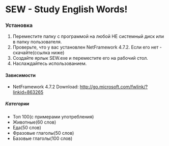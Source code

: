 # SEW - Study English Words!

### Установка
1. Переместите папку с программой на любой НЕ системный диск или в папку пользователя.
2. Проверьте, что у вас установлен NetFramework 4.7.2. Если его нет - скачайте(ссылка ниже)
3. Создайте ярлык SEW.exe и переместите его на рабочий стол.
4. Наслаждайтесь использованием.

#### Зависимости
- NetFramework 4.7.2
Download: http://go.microsoft.com/fwlink/?linkid=863265


##### Категории
- Топ 100(с примерами употребления)
- Животные(60 слов)
- Еда(50 слов)
- Фразовые глаголы(50 слов)
- Базовые глаголы(100 слов)
